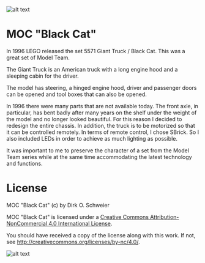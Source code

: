 ![alt text](https://i.creativecommons.org/l/by-nc/4.0/88x31.png "Creative Commons Attribution-NonCommercial 4.0 International License")

# MOC "Black Cat"

In 1996 LEGO released the set 5571 Giant Truck / Black Cat. 
This was a great set of Model Team.

The Giant Truck is an American truck with a long engine hood 
and a sleeping cabin for the driver. 

The model has steering, a hinged engine hood, driver and 
passenger doors can be opened and tool boxes that can also be
opened.

In 1996 there were many parts that are not available today. 
The front axle, in particular, has bent badly after many years 
on the shelf under the weight of the model and no longer looked 
beautiful. For this reason I decided to redesign the entire chassis. 
In addition, the truck is to be motorized so that it can be 
controlled remotely. In terms of remote control, I chose SBrick. So 
I also included LEDs in order to achieve as much lighting as possible.

It was important to me to preserve the character of a set from the 
Model Team series while at the same time accommodating the latest 
technology and functions.

# License

MOC "Black Cat" (c) by Dirk O. Schweier

MOC "Black Cat" is licensed under a [Creative Commons Attribution-NonCommercial 4.0 International License](http://creativecommons.org/licenses/by-nc/4.0/).

You should have received a copy of the license along with this
work. If not, see <http://creativecommons.org/licenses/by-nc/4.0/>.

![alt text](https://i.creativecommons.org/l/by-nc/4.0/88x31.png "Creative Commons Attribution-NonCommercial 4.0 International License")

